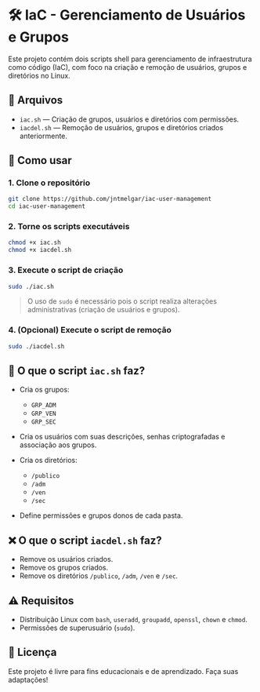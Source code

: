 # 🛠️ IaC - Gerenciamento de Usuários e Grupos

Este projeto contém dois scripts shell para gerenciamento de infraestrutura como código (IaC), com foco na criação e remoção de usuários, grupos e diretórios no Linux.

## 📄 Arquivos

- `iac.sh` — Criação de grupos, usuários e diretórios com permissões.
- `iacdel.sh` — Remoção de usuários, grupos e diretórios criados anteriormente.

## 🚀 Como usar

### 1. Clone o repositório

```bash
git clone https://github.com/jntmelgar/iac-user-management
cd iac-user-management
````

### 2. Torne os scripts executáveis

```bash
chmod +x iac.sh
chmod +x iacdel.sh
```

### 3. Execute o script de criação

```bash
sudo ./iac.sh
```

> O uso de `sudo` é necessário pois o script realiza alterações administrativas (criação de usuários e grupos).

### 4. (Opcional) Execute o script de remoção

```bash
sudo ./iacdel.sh
```

## 🧰 O que o script `iac.sh` faz?

* Cria os grupos:

  * `GRP_ADM`
  * `GRP_VEN`
  * `GRP_SEC`
* Cria os usuários com suas descrições, senhas criptografadas e associação aos grupos.
* Cria os diretórios:

  * `/publico`
  * `/adm`
  * `/ven`
  * `/sec`
* Define permissões e grupos donos de cada pasta.

## ❌ O que o script `iacdel.sh` faz?

* Remove os usuários criados.
* Remove os grupos criados.
* Remove os diretórios `/publico`, `/adm`, `/ven` e `/sec`.

## ⚠️ Requisitos

* Distribuição Linux com `bash`, `useradd`, `groupadd`, `openssl`, `chown` e `chmod`.
* Permissões de superusuário (`sudo`).

## 📜 Licença

Este projeto é livre para fins educacionais e de aprendizado. Faça suas adaptações!


